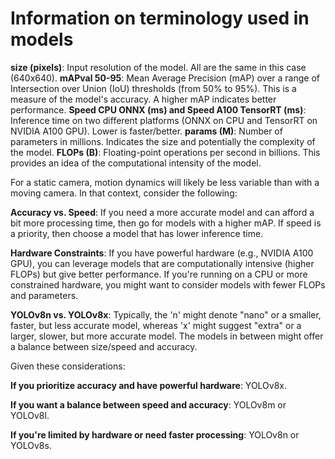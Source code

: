 # Information on terminology used in models

**size (pixels)**: Input resolution of the model. All are the same in this case (640x640).
**mAPval 50-95**: Mean Average Precision (mAP) over a range of Intersection over Union (IoU) thresholds (from 50% to 95%). This is a measure of the model's accuracy. A higher mAP indicates better performance.
**Speed CPU ONNX (ms) and Speed A100 TensorRT (ms)**: Inference time on two different platforms (ONNX on CPU and TensorRT on NVIDIA A100 GPU). Lower is faster/better.
**params (M)**: Number of parameters in millions. Indicates the size and potentially the complexity of the model.
**FLOPs (B)**: Floating-point operations per second in billions. This provides an idea of the computational intensity of the model.

For a static camera, motion dynamics will likely be less variable than with a moving camera. In that context, consider the following:

**Accuracy vs. Speed**: If you need a more accurate model and can afford a bit more processing time, then go for models with a higher mAP. If speed is a priority, then choose a model that has lower inference time.

**Hardware Constraints**: If you have powerful hardware (e.g., NVIDIA A100 GPU), you can leverage models that are computationally intensive (higher FLOPs) but give better performance. If you're running on a CPU or more constrained hardware, you might want to consider models with fewer FLOPs and parameters.

**YOLOv8n vs. YOLOv8x**: Typically, the 'n' might denote "nano" or a smaller, faster, but less accurate model, whereas 'x' might suggest "extra" or a larger, slower, but more accurate model. The models in between might offer a balance between size/speed and accuracy.

Given these considerations:

**If you prioritize accuracy and have powerful hardware**: YOLOv8x.

**If you want a balance between speed and accuracy**: YOLOv8m or YOLOv8l.

**If you're limited by hardware or need faster processing**: YOLOv8n or YOLOv8s.